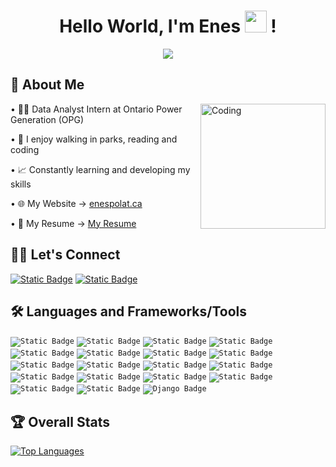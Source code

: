 <h1 align="center"> Hello World, I'm Enes <img src="https://media.giphy.com/media/hvRJCLFzcasrR4ia7z/giphy.gif" width="35"> !</h1>
<p align="center">
  <a href="https://github.com/enes-plt"><img src="https://readme-typing-svg.herokuapp.com?lines=Computer+Science+Student;Toronto+Metropolitan+University&center=true&width=500&height=50"></a>
</p>

## 📜 About Me
<img align="right" alt="Coding" width="200" src="https://www.freecodecamp.org/news/content/images/2022/11/hire-full-stack-developers1546507474317-1.gif">

• 👨‍💻 Data Analyst Intern at Ontario Power Generation (OPG)

• 🌴 I enjoy walking in parks, reading and coding
 
• 📈 Constantly learning and developing my skills

• 🌐 My Website -> [enespolat.ca](https://enespolat.ca/)

• 📄 My Resume -> [My Resume](https://enespolat.ca/Enes_Polat_Resume.pdf)

## 🤝🏻 Let's Connect

<a href="https://www.linkedin.com/in/enesplt/"><img alt="Static Badge" src="https://img.shields.io/badge/enesplt-black?style=flat&logo=linkedin&logoColor=blue&label=LinkedIn&labelColor=black&color=blue"></a>
<a href="mailto:enesfplt@gmail.com"><img alt="Static Badge" src="https://img.shields.io/badge/enesfplt%40gmail.com-black?style=flat&logo=gmail&logoColor=red&label=Email&labelColor=black&color=blue"></a>

## 🛠 Languages and Frameworks/Tools

<code><img alt="Static Badge" src="https://img.shields.io/badge/PYTHON-3776AB?style=for-the-badge&logo=PYTHON&logoColor=yellow&labelColor=black&color=blue"></code>
<code><img alt="Static Badge" src="https://img.shields.io/badge/Java-ED8B00?style=for-the-badge&logo=java&logoColor=black&labelColor=black&color=blue"></code>
<code><img alt="Static Badge" src="https://img.shields.io/badge/HTML-E34F26?style=for-the-badge&logo=HTML5&logoColor=yellow&labelColor=black&color=blue"></code>
<code><img alt="Static Badge" src="https://img.shields.io/badge/CSS-1572B6?style=for-the-badge&logo=CSS3&logoColor=white&labelColor=black&color=blue"></code>
<code><img alt="Static Badge" src="https://img.shields.io/badge/JavaScript-F7DF1E?style=for-the-badge&logo=javascript&logoColor=yellow&labelColor=black&color=blue"></code>
<code><img alt="Static Badge" src="https://img.shields.io/badge/LINUX-FCC624?style=for-the-badge&logo=LINUX&logoColor=white&labelColor=black&color=blue"></code>
<code><img alt="Static Badge" src="https://img.shields.io/badge/GIT-F05032?style=for-the-badge&logo=GIT&logoColor=orange&labelColor=black&color=blue"></code>
<code><img alt="Static Badge" src="https://img.shields.io/badge/GitHub-181717?style=for-the-badge&logo=GitHub&logoColor=white&labelColor=black&color=blue"></code>
<code><img alt="Static Badge" src="https://img.shields.io/badge/c-A8B9CC?style=for-the-badge&logo=c&logoColor=white&labelColor=black&color=blue"></code>
<code><img alt="Static Badge" src="https://img.shields.io/badge/Ubuntu-E95420?style=for-the-badge&logo=Ubuntu&logoColor=orange&labelColor=black&color=blue"></code>
<code><img alt="Static Badge" src="https://img.shields.io/badge/Ruby-CC342D?style=for-the-badge&logo=Ruby&logoColor=red&labelColor=black&color=blue"></code>
<code><img alt="Static Badge" src="https://img.shields.io/badge/Elixir-4B275F?style=for-the-badge&logo=Elixir&logoColor=purple&labelColor=black&color=blue"></code>
<code><img alt="Static Badge" src="https://img.shields.io/badge/Haskell-5D4F85?style=for-the-badge&logo=Haskell&logoColor=purple&labelColor=black&color=blue"></code>
<code><img alt="Static Badge" src="https://img.shields.io/badge/Rust-000000?style=for-the-badge&logo=Rust&logoColor=brown&labelColor=black&color=blue"></code>
<code><img alt="Static Badge" src="https://img.shields.io/badge/SQL-4479A1?style=for-the-badge&logo=MySQL&logoColor=white&labelColor=black&color=blue"></code>
<code><img alt="Static Badge" src="https://img.shields.io/badge/React-61DAFB?style=for-the-badge&logo=react&logoColor=blue&labelColor=black&color=blue" /></code>
<code><img alt="Static Badge" src="https://img.shields.io/badge/Node.js-339933?style=for-the-badge&logo=Node.js&logoColor=green&labelColor=black&color=blue"></code>
<code><img alt="Static Badge" src="https://img.shields.io/badge/Docker-2496ED?style=for-the-badge&logo=Docker&logoColor=blue&labelColor=black&color=blue"></code>
<code><img alt="Django Badge" src="https://img.shields.io/badge/Django-092E20?style=for-the-badge&logo=Django&logoColor=green&labelColor=black&color=blue"></code>

## 🏆 Overall Stats

[![Top Languages](https://github-readme-stats.vercel.app/api/top-langs/?username=enes-plt&layout=compact&theme=midnight-purple)](https://github.com/enes-plt)
<!---
[![GitHub Stats](https://github-readme-stats.vercel.app/api?username=enes-plt&count_private=true&show_icons=true&theme=dark&hide=prs&include_all_commits=true)](https://github.com/enes-plt)

[![GitHub Streak](https://streak-stats.vercel.app/?user=enes-plt&theme=dark)](https://github.com/enes-plt)
--->
